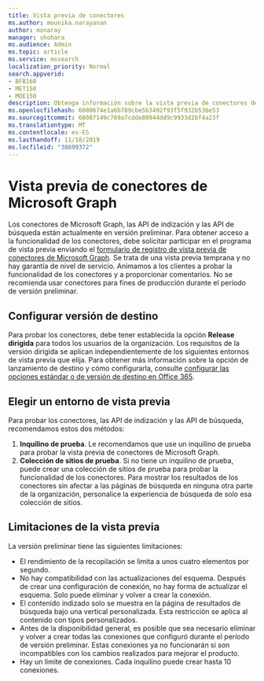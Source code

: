 ```yaml
---
title: Vista previa de conectores
ms.author: mounika.narayanan
author: monaray
manager: shohara
ms.audience: Admin
ms.topic: article
ms.service: mssearch
localization_priority: Normal
search.appverid:
- BFB160
- MET150
- MOE150
description: Obtenga información sobre la vista previa de conectores de Microsoft Graph para Microsoft Search.
ms.openlocfilehash: 6080674e1a6b789cbe5b3492f93f5f932b536e53
ms.sourcegitcommit: 68087149c769a7cdde80944dd9c9933d2bf4a23f
ms.translationtype: MT
ms.contentlocale: es-ES
ms.lasthandoff: 11/18/2019
ms.locfileid: "38699372"
---
```

# <a name="microsoft-graph-connectors-preview"></a>Vista previa de conectores de Microsoft Graph

Los conectores de Microsoft Graph, las API de indización y las API de búsqueda están actualmente en versión preliminar. Para obtener acceso a la funcionalidad de los conectores, debe solicitar participar en el programa de vista previa enviando el <a href="https://forms.office.com/Pages/ResponsePage.aspx?id=v4j5cvGGr0GRqy180BHbRxWYgu82J_RFnMMATAS6_chUNVYwNU1CMDNZUDBSSDZKWVo2RDJDRjRLQi4u" target="_blank">formulario de registro de vista previa de conectores de Microsoft Graph</a>. Se trata de una vista previa temprana y no hay garantía de nivel de servicio. Animamos a los clientes a probar la funcionalidad de los conectores y a proporcionar comentarios. No se recomienda usar conectores para fines de producción durante el período de versión preliminar.

## <a name="set-up-targeted-release"></a>Configurar versión de destino
Para probar los conectores, debe tener establecida la opción **Release dirigida** para todos los usuarios de la organización. Los requisitos de la versión dirigida se aplican independientemente de los siguientes entornos de vista previa que elija.
Para obtener más información sobre la opción de lanzamiento de destino y cómo configurarla, consulte <a href="https://docs.microsoft.com/office365/admin/manage/release-options-in-office-365?view=o365-worldwide" target="_blank">configurar las opciones estándar o de versión de destino en Office 365</a>.

## <a name="choose-a-preview-environment"></a>Elegir un entorno de vista previa 
Para probar los conectores, las API de indización y las API de búsqueda, recomendamos estos dos métodos:
1. **Inquilino de prueba**.  Le recomendamos que use un inquilino de prueba para probar la vista previa de conectores de Microsoft Graph.
2. **Colección de sitios de prueba**. Si no tiene un inquilino de prueba, puede crear una colección de sitios de prueba para probar la funcionalidad de los conectores. Para mostrar los resultados de los conectores sin afectar a las páginas de búsqueda en ninguna otra parte de la organización, personalice la experiencia de búsqueda de solo esa colección de sitios.

## <a name="preview-limitations"></a>Limitaciones de la vista previa
La versión preliminar tiene las siguientes limitaciones:
* El rendimiento de la recopilación se limita a unos cuatro elementos por segundo.
* No hay compatibilidad con las actualizaciones del esquema. Después de crear una configuración de conexión, no hay forma de actualizar el esquema. Solo puede eliminar y volver a crear la conexión.
* El contenido indizado solo se muestra en la página de resultados de búsqueda bajo una vertical personalizada. Esta restricción se aplica al contenido con tipos personalizados.
* Antes de la disponibilidad general, es posible que sea necesario eliminar y volver a crear todas las conexiones que configuró durante el período de versión preliminar. Estas conexiones ya no funcionarán si son incompatibles con los cambios realizados para mejorar el producto.
* Hay un límite de conexiones. Cada inquilino puede crear hasta 10 conexiones.
